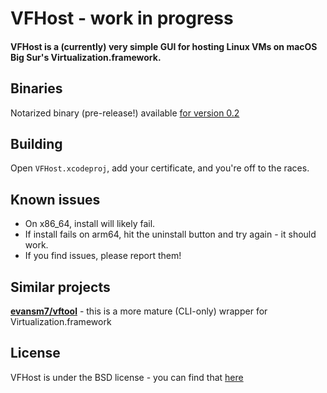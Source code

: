 # VFHost - work in progress
#### VFHost is a (currently) very simple GUI for hosting Linux VMs on macOS Big Sur's Virtualization.framework.

## Binaries
Notarized binary (pre-release!) available [for version 0.2](https://github.com/JackSteele/VFHost/releases/tag/0.2)

## Building
Open `VFHost.xcodeproj`, add your certificate, and you're off to the races.

## Known issues
- On x86_64, install will likely fail.
- If install fails on arm64, hit the uninstall button and try again - it should work. 
- If you find issues, please report them!

## Similar projects
**[evansm7/vftool](https://github.com/evansm7/vftool)** - this is a more mature (CLI-only) wrapper for Virtualization.framework

## License
VFHost is under the BSD license - you can find that [here](https://github.com/JackSteele/VFHost/blob/main/LICENSE)
